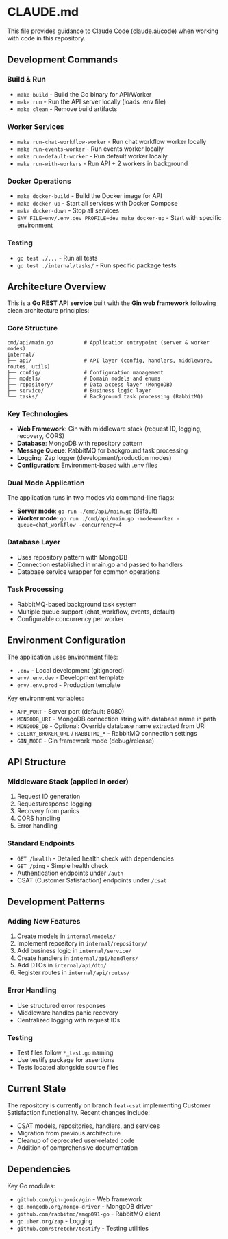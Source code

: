 # CLAUDE.md

This file provides guidance to Claude Code (claude.ai/code) when working with code in this repository.

## Development Commands

### Build & Run
- `make build` - Build the Go binary for API/Worker
- `make run` - Run the API server locally (loads .env file)
- `make clean` - Remove build artifacts

### Worker Services
- `make run-chat-workflow-worker` - Run chat workflow worker locally
- `make run-events-worker` - Run events worker locally  
- `make run-default-worker` - Run default worker locally
- `make run-with-workers` - Run API + 2 workers in background

### Docker Operations
- `make docker-build` - Build the Docker image for API
- `make docker-up` - Start all services with Docker Compose
- `make docker-down` - Stop all services
- `ENV_FILE=env/.env.dev PROFILE=dev make docker-up` - Start with specific environment

### Testing
- `go test ./...` - Run all tests
- `go test ./internal/tasks/` - Run specific package tests

## Architecture Overview

This is a **Go REST API service** built with the **Gin web framework** following clean architecture principles:

### Core Structure
```
cmd/api/main.go          # Application entrypoint (server & worker modes)
internal/
├── api/                 # API layer (config, handlers, middleware, routes, utils)
├── config/              # Configuration management
├── models/              # Domain models and enums  
├── repository/          # Data access layer (MongoDB)
├── service/             # Business logic layer
└── tasks/               # Background task processing (RabbitMQ)
```

### Key Technologies
- **Web Framework**: Gin with middleware stack (request ID, logging, recovery, CORS)
- **Database**: MongoDB with repository pattern
- **Message Queue**: RabbitMQ for background task processing
- **Logging**: Zap logger (development/production modes)
- **Configuration**: Environment-based with .env files

### Dual Mode Application
The application runs in two modes via command-line flags:
- **Server mode**: `go run ./cmd/api/main.go` (default)
- **Worker mode**: `go run ./cmd/api/main.go -mode=worker -queue=chat_workflow -concurrency=4`

### Database Layer
- Uses repository pattern with MongoDB
- Connection established in main.go and passed to handlers
- Database service wrapper for common operations

### Task Processing
- RabbitMQ-based background task system
- Multiple queue support (chat_workflow, events, default)
- Configurable concurrency per worker

## Environment Configuration

The application uses environment files:
- `.env` - Local development (gitignored)
- `env/.env.dev` - Development template
- `env/.env.prod` - Production template

Key environment variables:
- `APP_PORT` - Server port (default: 8080)
- `MONGODB_URI` - MongoDB connection string with database name in path
- `MONGODB_DB` - Optional: Override database name extracted from URI
- `CELERY_BROKER_URL` / `RABBITMQ_*` - RabbitMQ connection settings
- `GIN_MODE` - Gin framework mode (debug/release)

## API Structure

### Middleware Stack (applied in order)
1. Request ID generation
2. Request/response logging
3. Recovery from panics
4. CORS handling
5. Error handling

### Standard Endpoints
- `GET /health` - Detailed health check with dependencies
- `GET /ping` - Simple health check
- Authentication endpoints under `/auth`
- CSAT (Customer Satisfaction) endpoints under `/csat`

## Development Patterns

### Adding New Features
1. Create models in `internal/models/`
2. Implement repository in `internal/repository/`
3. Add business logic in `internal/service/`
4. Create handlers in `internal/api/handlers/`
5. Add DTOs in `internal/api/dto/`
6. Register routes in `internal/api/routes/`

### Error Handling
- Use structured error responses
- Middleware handles panic recovery
- Centralized logging with request IDs

### Testing
- Test files follow `*_test.go` naming
- Use testify package for assertions
- Tests located alongside source files

## Current State

The repository is currently on branch `feat-csat` implementing Customer Satisfaction functionality. Recent changes include:
- CSAT models, repositories, handlers, and services
- Migration from previous architecture
- Cleanup of deprecated user-related code
- Addition of comprehensive documentation

## Dependencies

Key Go modules:
- `github.com/gin-gonic/gin` - Web framework
- `go.mongodb.org/mongo-driver` - MongoDB driver
- `github.com/rabbitmq/amqp091-go` - RabbitMQ client
- `go.uber.org/zap` - Logging
- `github.com/stretchr/testify` - Testing utilities